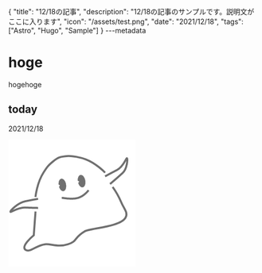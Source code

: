 {
  "title": "12/18の記事",
  "description": "12/18の記事のサンプルです。説明文がここに入ります",
  "icon": "/assets/test.png",
  "date": "2021/12/18",
  "tags": ["Astro", "Hugo", "Sample"]
}
---metadata

# hoge
hogehoge

## today
2021/12/18

![img](/assets/test.png)